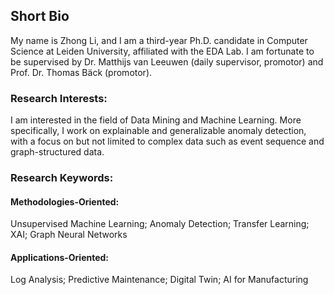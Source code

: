 ## Short Bio
My name is Zhong Li, and I am a third-year Ph.D. candidate in Computer Science at Leiden University, affiliated with the EDA Lab. I am fortunate  to be supervised  by Dr. Matthijs van Leeuwen (daily supervisor, promotor) and Prof. Dr. Thomas Bäck (promotor).

### Research Interests: 
I am interested in the field of Data Mining and Machine Learning. More specifically, I work on explainable and generalizable anomaly detection, with a focus on but not limited to complex data such as event sequence and graph-structured data. 

### Research Keywords: 
#### Methodologies-Oriented: 
Unsupervised Machine Learning; Anomaly Detection; Transfer Learning; XAI; Graph Neural Networks
#### Applications-Oriented: 
Log Analysis; Predictive Maintenance; Digital Twin; AI for Manufacturing

